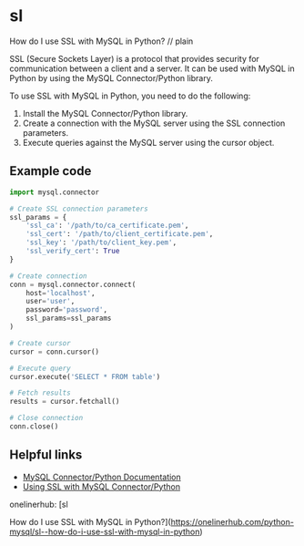 # sl

How do I use SSL with MySQL in Python?
// plain

SSL (Secure Sockets Layer) is a protocol that provides security for communication between a client and a server. It can be used with MySQL in Python by using the MySQL Connector/Python library.

To use SSL with MySQL in Python, you need to do the following:

1. Install the MySQL Connector/Python library.
2. Create a connection with the MySQL server using the SSL connection parameters.
3. Execute queries against the MySQL server using the cursor object.

## Example code

```python
import mysql.connector

# Create SSL connection parameters
ssl_params = {
    'ssl_ca': '/path/to/ca_certificate.pem',
    'ssl_cert': '/path/to/client_certificate.pem',
    'ssl_key': '/path/to/client_key.pem',
    'ssl_verify_cert': True
}

# Create connection
conn = mysql.connector.connect(
    host='localhost',
    user='user',
    password='password',
    ssl_params=ssl_params
)

# Create cursor
cursor = conn.cursor()

# Execute query
cursor.execute('SELECT * FROM table')

# Fetch results
results = cursor.fetchall()

# Close connection
conn.close()
```

## Helpful links

* [MySQL Connector/Python Documentation](https://dev.mysql.com/doc/connector-python/en/)
* [Using SSL with MySQL Connector/Python](https://dev.mysql.com/doc/connector-python/en/connector-python-connectargs-ssl.html)

onelinerhub: [sl

How do I use SSL with MySQL in Python?](https://onelinerhub.com/python-mysql/sl--how-do-i-use-ssl-with-mysql-in-python)